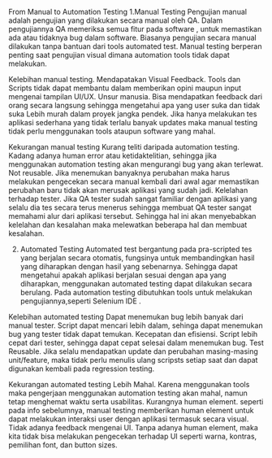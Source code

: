 From Manual to Automation Testing
   1.Manual Testing
Pengujian manual adalah pengujian yang dilakukan secara manual oleh QA. Dalam pengujiannya QA memeriksa semua fitur pada software , untuk memastikan ada atau tidaknya bug dalam software. Biasanya pengujian secara manual dilakukan tanpa bantuan dari tools automated test. Manual testing berperan penting saat pengujian visual dimana automation tools tidak dapat melakukan.

Kelebihan manual testing.
Mendapatakan Visual Feedback. Tools dan Scripts tidak dapat membantu dalam memberikan opini maupun input mengenai tampilan UI/UX.
Unsur manusia. Bisa mendapatkan feedback dari orang secara langsung sehingga mengetahui apa yang user suka dan tidak suka
Lebih murah dalam proyek jangka pendek. Jika hanya melakukan tes aplikasi sederhana yang tidak terlalu banyak updates maka manual testing tidak perlu menggunakan tools ataupun software yang mahal.

Kekurangan manual testing
Kurang teliti daripada automation testing. Kadang adanya human error atau ketidaktelitian, sehingga jika menggunakan automation testing akan mengurangi bug yang akan terlewat.
Not reusable. Jika menemukan banyaknya perubahan maka harus melakukan pengecekan secara manual kembali dari awal agar memastikan perubahan baru tidak akan merusak aplikasi yang sudah jadi.
Kelelahan terhadap tester. Jika QA tester sudah sangat familiar dengan aplikasi yang selalu dia tes secara terus menerus sehingga membuat QA tester sangat memahami alur dari aplikasi tersebut. Sehingga hal ini akan menyebabkan kelelahan dan kesalahan maka melewatkan beberapa hal dan membuat kesalahan.

2. Automated Testing
Automated test bergantung pada pra-scripted tes yang berjalan secara otomatis, fungsinya untuk membandingkan hasil yang diharapkan dengan hasil yang sebenarnya. Sehingga dapat mengetahui apakah aplikasi berjalan sesuai dengan apa yang diharapkan, menggunakan automated testing dapat dilakukan secara berulang. Pada automation testing dibutuhkan tools untuk melakukan pengujiannya,seperti Selenium IDE .

Kelebihan automated testing
Dapat menemukan bug lebih banyak dari manual tester. Script dapat mencari lebih dalam, sehinga dapat menemukan bug yang tester tidak dapat temukan.
Kecepatan dan efisiensi. Script lebih cepat dari tester, sehingga dapat cepat selesai dalam menemukan bug.
Test Reusable. Jika selalu mendapatkan update dan perubahan masing-masing unit/feature, maka tidak perlu menulis ulang scripsts setiap saat dan dapat digunakan kembali pada regression testing.

Kekurangan automated testing
Lebih Mahal. Karena menggunakan tools maka pengerjaan menggunakan automation testing akan mahal, namun tetap menghemat waktu serta usabilitas.
Kurangnya human element. seperti pada info sebelumnya, manual testing memberikan human element untuk dapat melakukan interaksi user dengan aplikasi termasuk secara visual.
Tidak adanya feedback mengenai UI. Tanpa adanya human element, maka kita tidak bisa melakukan pengecekan terhadap UI seperti warna, kontras, pemilihan font, dan button sizes.